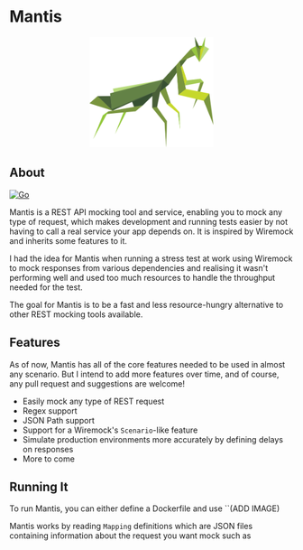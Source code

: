 # Mantis

<div align="center">
  <img src="docs/img/logo.svg" width="220">
</div>

## About

 [![Go](https://github.com/dubonzi/mantis/actions/workflows/go.yml/badge.svg)](https://github.com/dubonzi/mantis/actions/workflows/go.yml)

Mantis is a REST API mocking tool and service, enabling you to mock any type of request, which makes development and running tests easier by not having to call a real service your app depends on. It is inspired by Wiremock and inherits some features to it.

I had the idea for Mantis when running a stress test at work using Wiremock to mock responses from various dependencies and realising it wasn't performing well and used too much resources to handle the throughput needed for the test.

The goal for Mantis is to be a fast and less resource-hungry alternative to other REST mocking tools available.

## Features

As of now, Mantis has all of the core features needed to be used in almost any scenario. But I intend to add more features over time, and of course, any pull request and suggestions are welcome!

- Easily mock any type of REST request
- Regex support
- JSON Path support
- Support for a Wiremock's `Scenario`-like feature
- Simulate production environments more accurately by defining delays on responses
- More to come

## Running It

To run Mantis, you can either define a Dockerfile and use ``(ADD IMAGE)

Mantis works by reading `Mapping` definitions which are JSON files containing information about the request you want mock such as 